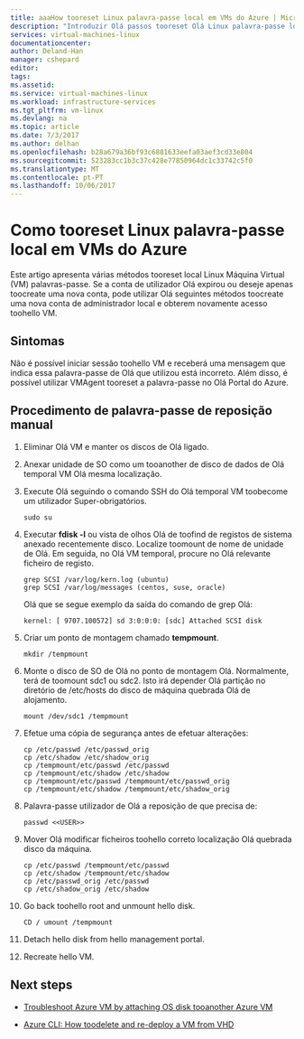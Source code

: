 ```yaml
---
title: aaaHow tooreset Linux palavra-passe local em VMs do Azure | Microsoft Docs
description: "Introduzir Olá passos tooreset Olá Linux palavra-passe local na VM do Azure"
services: virtual-machines-linux
documentationcenter: 
author: Deland-Han
manager: cshepard
editor: 
tags: 
ms.assetid: 
ms.service: virtual-machines-linux
ms.workload: infrastructure-services
ms.tgt_pltfrm: vm-linux
ms.devlang: na
ms.topic: article
ms.date: 7/3/2017
ms.author: delhan
ms.openlocfilehash: b28a679a36bf93c6881633eefa03aef3cd33e804
ms.sourcegitcommit: 523283cc1b3c37c428e77850964dc1c33742c5f0
ms.translationtype: MT
ms.contentlocale: pt-PT
ms.lasthandoff: 10/06/2017
---
```

# <a name="how-tooreset-local-linux-password-on-azure-vms"></a>Como tooreset Linux palavra-passe local em VMs do Azure

Este artigo apresenta várias métodos tooreset local Linux Máquina Virtual (VM) palavras-passe. Se a conta de utilizador Olá expirou ou deseje apenas toocreate uma nova conta, pode utilizar Olá seguintes métodos toocreate uma nova conta de administrador local e obterem novamente acesso toohello VM.

## <a name="symptoms"></a>Sintomas

Não é possível iniciar sessão toohello VM e receberá uma mensagem que indica essa palavra-passe de Olá que utilizou está incorreto. Além disso, é possível utilizar VMAgent tooreset a palavra-passe no Olá Portal do Azure. 

## <a name="manual-password-reset-procedure"></a>Procedimento de palavra-passe de reposição manual

1.  Eliminar Olá VM e manter os discos de Olá ligado.

2.  Anexar unidade de SO como um tooanother de disco de dados de Olá temporal VM Olá mesma localização.

3.  Execute Olá seguindo o comando SSH do Olá temporal VM toobecome um utilizador Super-obrigatórios.


    ~~~~
    sudo su
    ~~~~

4.  Executar **fdisk -l** ou vista de olhos Olá de toofind de registos de sistema anexado recentemente disco. Localize toomount de nome de unidade de Olá. Em seguida, no Olá VM temporal, procure no Olá relevante ficheiro de registo.

    ~~~~
    grep SCSI /var/log/kern.log (ubuntu)
    grep SCSI /var/log/messages (centos, suse, oracle)
    ~~~~

    Olá que se segue exemplo da saída do comando de grep Olá:

    ~~~~
    kernel: [ 9707.100572] sd 3:0:0:0: [sdc] Attached SCSI disk
    ~~~~

5.  Criar um ponto de montagem chamado **tempmount**.

    ~~~~
    mkdir /tempmount
    ~~~~

6.  Monte o disco de SO de Olá no ponto de montagem Olá. Normalmente, terá de toomount sdc1 ou sdc2. Isto irá depender Olá partição no diretório de /etc/hosts do disco de máquina quebrada Olá de alojamento.

    ~~~~
    mount /dev/sdc1 /tempmount
    ~~~~

7.  Efetue uma cópia de segurança antes de efetuar alterações:

    ~~~~
    cp /etc/passwd /etc/passwd_orig    
    cp /etc/shadow /etc/shadow_orig    
    cp /tempmount/etc/passwd /etc/passwd
    cp /tempmount/etc/shadow /etc/shadow 
    cp /tempmount/etc/passwd /tempmount/etc/passwd_orig
    cp /tempmount/etc/shadow /tempmount/etc/shadow_orig
    ~~~~

8.  Palavra-passe utilizador de Olá a reposição de que precisa de:

    ~~~~
    passwd <<USER>> 
    ~~~~

9.  Mover Olá modificar ficheiros toohello correto localização Olá quebrada disco da máquina.

    ~~~~
    cp /etc/passwd /tempmount/etc/passwd
    cp /etc/shadow /tempmount/etc/shadow
    cp /etc/passwd_orig /etc/passwd
    cp /etc/shadow_orig /etc/shadow
    
10. Go back toohello root and unmount hello disk.

    ~~~~
    CD / umount /tempmount
    ~~~~

11. Detach hello disk from hello management portal.

12. Recreate hello VM.

## Next steps

* [Troubleshoot Azure VM by attaching OS disk tooanother Azure VM](http://social.technet.microsoft.com/wiki/contents/articles/18710.troubleshoot-azure-vm-by-attaching-os-disk-to-another-azure-vm.aspx)

* [Azure CLI: How toodelete and re-deploy a VM from VHD](https://blogs.msdn.microsoft.com/linuxonazure/2016/07/21/azure-cli-how-to-delete-and-re-deploy-a-vm-from-vhd/)

